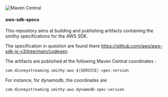 ![Maven Central](https://img.shields.io/maven-central/v/com.disneystreaming.smithy/aws-kinesis-spec)

#### aws-sdk-specs

This repository aims at building and publishing artifacts containing the smithy specifications for the AWS SDK.

The specification in question are found there https://github.com/aws/aws-sdk-js-v3/tree/main/codegen.

The artifacts are published at the following Maven Central coordinates :

```scala
com.disneystreaming.smithy:aws-${SERVICE}-spec:version
```

For instance, for dynamodb, the coordinates are

```scala
com.disneystreaming.smithy:aws-dynamodb-spec:version
```
